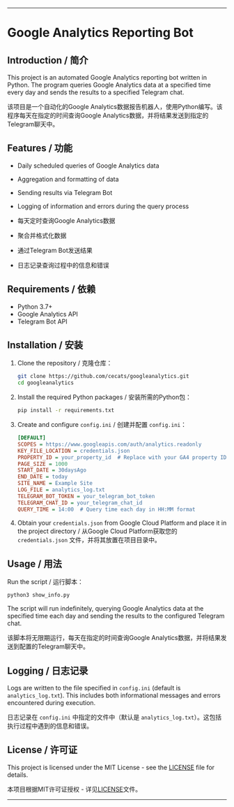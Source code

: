 
---

# Google Analytics Reporting Bot

## Introduction / 简介

This project is an automated Google Analytics reporting bot written in Python. The program queries Google Analytics data at a specified time every day and sends the results to a specified Telegram chat.

该项目是一个自动化的Google Analytics数据报告机器人，使用Python编写。该程序每天在指定的时间查询Google Analytics数据，并将结果发送到指定的Telegram聊天中。

## Features / 功能

- Daily scheduled queries of Google Analytics data
- Aggregation and formatting of data
- Sending results via Telegram Bot
- Logging of information and errors during the query process

- 每天定时查询Google Analytics数据
- 聚合并格式化数据
- 通过Telegram Bot发送结果
- 日志记录查询过程中的信息和错误

## Requirements / 依赖

- Python 3.7+
- Google Analytics API
- Telegram Bot API

## Installation / 安装

1. Clone the repository / 克隆仓库：

   ```bash
   git clone https://github.com/cecats/googleanalytics.git
   cd googleanalytics
   ```

2. Install the required Python packages / 安装所需的Python包：

   ```bash
   pip install -r requirements.txt
   ```

3. Create and configure `config.ini` / 创建并配置 `config.ini`：

   ```ini
   [DEFAULT]
   SCOPES = https://www.googleapis.com/auth/analytics.readonly
   KEY_FILE_LOCATION = credentials.json
   PROPERTY_ID = your_property_id  # Replace with your GA4 property ID
   PAGE_SIZE = 1000
   START_DATE = 30daysAgo
   END_DATE = today
   SITE_NAME = Example Site
   LOG_FILE = analytics_log.txt
   TELEGRAM_BOT_TOKEN = your_telegram_bot_token
   TELEGRAM_CHAT_ID = your_telegram_chat_id
   QUERY_TIME = 14:00  # Query time each day in HH:MM format
   ```

4. Obtain your `credentials.json` from Google Cloud Platform and place it in the project directory / 从Google Cloud Platform获取您的 `credentials.json` 文件，并将其放置在项目目录中。

## Usage / 用法

Run the script / 运行脚本：

```bash
python3 show_info.py
```

The script will run indefinitely, querying Google Analytics data at the specified time each day and sending the results to the configured Telegram chat.

该脚本将无限期运行，每天在指定的时间查询Google Analytics数据，并将结果发送到配置的Telegram聊天中。

## Logging / 日志记录

Logs are written to the file specified in `config.ini` (default is `analytics_log.txt`). This includes both informational messages and errors encountered during execution.

日志记录在 `config.ini` 中指定的文件中（默认是 `analytics_log.txt`）。这包括执行过程中遇到的信息和错误。

## License / 许可证

This project is licensed under the MIT License - see the [LICENSE](LICENSE) file for details.

本项目根据MIT许可证授权 - 详见[LICENSE](LICENSE)文件。

---